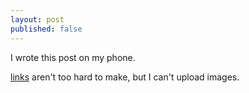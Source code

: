 ```yaml
---
layout: post
published: false
---
```

I wrote this post on my phone. 

[links](http://checkmyworking.com) aren't too hard to make, but I can't upload images. 